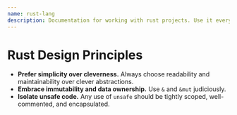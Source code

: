 ```yaml
---
name: rust-lang
description: Documentation for working with rust projects. Use it everytime you work with any rust project.
---
```


# Rust Design Principles
- **Prefer simplicity over cleverness.** Always choose readability and maintainability over clever abstractions.
- **Embrace immutability and data ownership.** Use `&` and `&mut` judiciously.
- **Isolate unsafe code.** Any use of `unsafe` should be tightly scoped, well-commented, and encapsulated.
